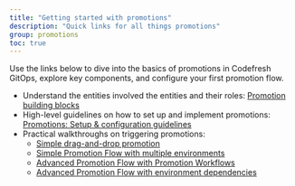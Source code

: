 ```yaml
---
title: "Getting started with promotions"
description: "Quick links for all things promotions"
group: promotions
toc: true
---
```


Use the links below to dive into the basics of promotions in Codefresh GitOps, explore key components, and configure your first promotion flow.

* Understand the entities involved the entities and their roles: [Promotion building blocks]({{site.baseurl}}/docs/promotions/promotion-components/)    
* High-level guidelines on how to set up and implement promotions: [Promotions: Setup & configuration guidelines]({{site.baseurl}}/docs/promotions/create-promotion-sequence/)  
* Practical walkthroughs on triggering promotions: 
  * [Simple drag-and-drop promotion]({{site.baseurl}}/docs/gitops-quick-start/drag-and-drop/)  
  * [Simple Promotion Flow with multiple environments]({{site.baseurl}}/docs/gitops-quick-start/multi-env-sequential-flow/)  
  * [Advanced Promotion Flow with Promotion Workflows]({{site.baseurl}}/docs/gitops-quick-start/policy-multi-env-promotion/)  
  * [Advanced Promotion Flow with environment dependencies]({{site.baseurl}}/docs/gitops-quick-start/dependency-multi-env-promotion/)  


